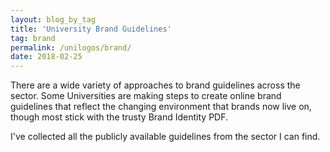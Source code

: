```yaml
---
layout: blog_by_tag
title: 'University Brand Guidelines'
tag: brand
permalink: /unilogos/brand/
date: 2018-02-25
---
```


There are a wide variety of approaches to brand guidelines across the sector. Some Universities are making steps to create online brand guidelines that reflect the changing environment that brands now live on, though most stick with the trusty Brand Identity PDF.

I've collected all the publicly available guidelines from the sector I can find.
